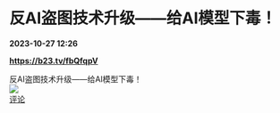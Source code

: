 # 反AI盗图技术升级——给AI模型下毒！

**2023-10-27 12:26**

**https://b23.tv/fbQfqpV**

反AI盗图技术升级——给AI模型下毒！  
![](https://img3.chouti.com/CHOUTI_20231027/864F05D95F4B4119A4AB92B25FCFBD57_W333H333.jpeg)  
[评论](https://m.chouti.com/link/40423534)